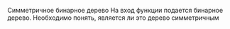 Симметричное
бинарное дерево
На вход функции подается
бинарное дерево.
Необходимо понять, является ли
это дерево симметричным
